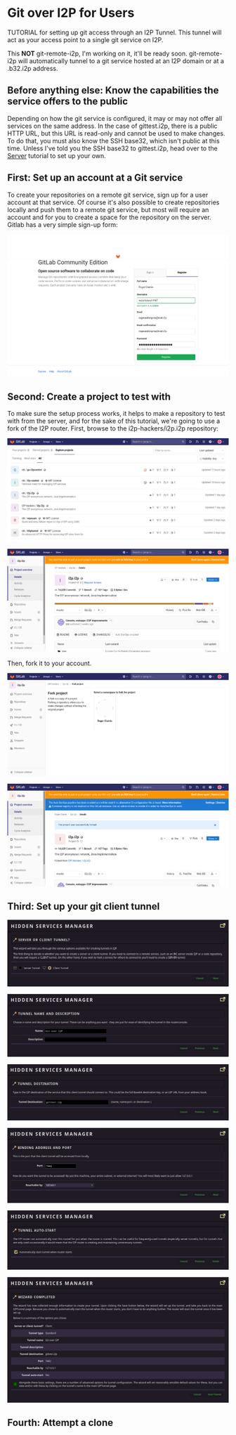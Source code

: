 Git over I2P for Users
======================

TUTORIAL for setting up git access through an I2P Tunnel. This tunnel will act
as your access point to a single git service on I2P.

This **NOT** git-remote-i2p, I'm working on it, it'll be ready soon.
git-remote-i2p will automatically tunnel to a git service hosted at an I2P
domain or at a .b32.i2p address.

Before anything else: Know the capabilities the service offers to the public
----------------------------------------------------------------------------

Depending on how the git service is configured, it may or may not offer all
services on the same address. In the case of gittest.i2p, there is a public
HTTP URL, but this URL is read-only and cannot be used to make changes. To do
that, you must also know the SSH base32, which isn't public at this time. Unless
I've told you the SSH base32 to gittest.i2p, head over to the [Server](GITLAB.md)
tutorial to set up your own.

First: Set up an account at a Git service
-----------------------------------------

To create your repositories on a remote git service, sign up for a user account
at that service. Of course it's also possible to create repositories locally
and push them to a remote git service, but most will require an account and for
you to create a space for the repository on the server. Gitlab has a very simple
sign-up form:

![Registration is easy!](register.png)

Second: Create a project to test with
-------------------------------------

To make sure the setup process works, it helps to make a repository to test with
from the server, and for the sake of this tutorial, we're going to use a fork of
the I2P router. First, browse to the i2p-hackers/i2p.i2p repository:

![Browse to i2p.i2p](explore.png)

![I2P Hackers i2p.i2p](i2p.png)

Then, fork it to your account.

![Roger is forking](fork.png)

![Roger is finished](forked.png)

Third: Set up your git client tunnel
------------------------------------

![Client tunnel](wizard1.png)

![Git over I2P](wizard2.png)

![gittest.i2p](wizard3.png)

![localhost:localport](wizard4.png)

![Auto Start](wizard5.png)

![Review settings](wizard6.png)

Fourth: Attempt a clone
-----------------------